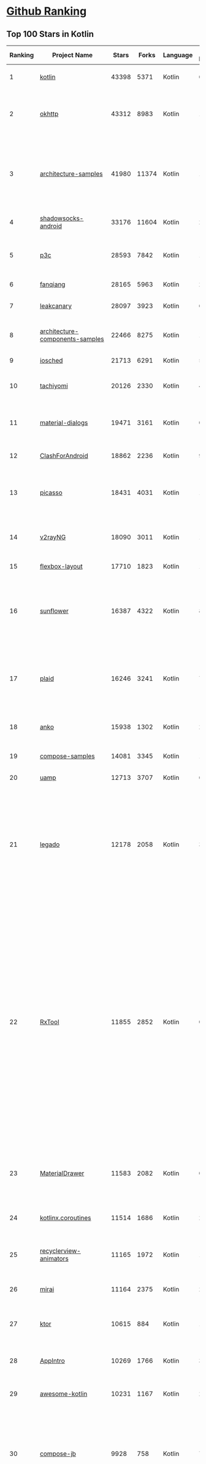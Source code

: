 [Github Ranking](../README.md)
==========

## Top 100 Stars in Kotlin

| Ranking | Project Name | Stars | Forks | Language | Open Issues | Description | Last Commit |
| ------- | ------------ | ----- | ----- | -------- | ----------- | ----------- | ----------- |
| 1 | [kotlin](https://github.com/JetBrains/kotlin) | 43398 | 5371 | Kotlin | 0 | The Kotlin Programming Language.  | 2022-12-21T09:47:55Z |
| 2 | [okhttp](https://github.com/square/okhttp) | 43312 | 8983 | Kotlin | 147 | Square’s meticulous HTTP client for the JVM, Android, and GraalVM. | 2022-12-21T03:31:25Z |
| 3 | [architecture-samples](https://github.com/android/architecture-samples) | 41980 | 11374 | Kotlin | 149 | A collection of samples to discuss and showcase different architectural tools and patterns for Android apps. | 2022-12-01T19:21:27Z |
| 4 | [shadowsocks-android](https://github.com/shadowsocks/shadowsocks-android) | 33176 | 11604 | Kotlin | 26 | A shadowsocks client for Android | 2022-12-20T17:01:31Z |
| 5 | [p3c](https://github.com/alibaba/p3c) | 28593 | 7842 | Kotlin | 119 | Alibaba Java Coding Guidelines pmd implements and IDE plugin | 2022-09-30T06:59:56Z |
| 6 | [fanqiang](https://github.com/bannedbook/fanqiang) | 28165 | 5963 | Kotlin | 268 | 翻墙-科学上网 | 2022-12-14T07:53:40Z |
| 7 | [leakcanary](https://github.com/square/leakcanary) | 28097 | 3923 | Kotlin | 61 | A memory leak detection library for Android. | 2022-12-06T15:00:45Z |
| 8 | [architecture-components-samples](https://github.com/android/architecture-components-samples) | 22466 | 8275 | Kotlin | 141 | Samples for Android Architecture Components.  | 2022-12-08T16:18:13Z |
| 9 | [iosched](https://github.com/google/iosched) | 21713 | 6291 | Kotlin | 55 | The Google I/O Android App | 2022-06-26T20:15:20Z |
| 10 | [tachiyomi](https://github.com/tachiyomiorg/tachiyomi) | 20126 | 2330 | Kotlin | 446 | Free and open source manga reader for Android. | 2022-12-21T06:33:40Z |
| 11 | [material-dialogs](https://github.com/afollestad/material-dialogs) | 19471 | 3161 | Kotlin | 0 | 😍 A beautiful, fluid, and extensible dialogs API for Kotlin & Android. | 2022-05-01T03:38:46Z |
| 12 | [ClashForAndroid](https://github.com/Kr328/ClashForAndroid) | 18862 | 2236 | Kotlin | 91 | A rule-based tunnel for Android. | 2022-12-13T13:48:16Z |
| 13 | [picasso](https://github.com/square/picasso) | 18431 | 4031 | Kotlin | 184 | A powerful image downloading and caching library for Android | 2022-12-15T10:06:13Z |
| 14 | [v2rayNG](https://github.com/2dust/v2rayNG) | 18090 | 3011 | Kotlin | 164 | A V2Ray client for Android, support Xray core and v2fly core | 2022-12-13T12:12:40Z |
| 15 | [flexbox-layout](https://github.com/google/flexbox-layout) | 17710 | 1823 | Kotlin | 109 | Flexbox for Android  | 2022-11-04T10:28:40Z |
| 16 | [sunflower](https://github.com/android/sunflower) | 16387 | 4322 | Kotlin | 84 | A gardening app illustrating Android development best practices with migrating a View-based app to Jetpack Compose. | 2022-12-21T00:07:00Z |
| 17 | [plaid](https://github.com/nickbutcher/plaid) | 16246 | 3241 | Kotlin | 76 | An Android app which provides design news & inspiration as well as being an example of implementing material design. | 2022-10-29T15:03:46Z |
| 18 | [anko](https://github.com/Kotlin/anko) | 15938 | 1302 | Kotlin | 237 | Pleasant Android application development | 2019-12-05T08:59:41Z |
| 19 | [compose-samples](https://github.com/android/compose-samples) | 14081 | 3345 | Kotlin | 11 | Official Jetpack Compose samples. | 2022-12-15T11:31:20Z |
| 20 | [uamp](https://github.com/android/uamp) | 12713 | 3707 | Kotlin | 64 | A sample audio app for Android | 2022-12-13T22:14:23Z |
| 21 | [legado](https://github.com/gedoor/legado) | 12178 | 2058 | Kotlin | 30 | Legado 3.0 Book Reader with powerful controls & full functions❤️阅读3.0, 阅读是一款可以自定义来源阅读网络内容的工具，为广大网络文学爱好者提供一种方便、快捷舒适的试读体验。 | 2022-12-21T09:39:38Z |
| 22 | [RxTool](https://github.com/Tamsiree/RxTool) | 11855 | 2852 | Kotlin | 0 | Android开发人员不得不收集的工具类集合 \| 支付宝支付 \| 微信支付（统一下单） \| 微信分享 \| Zip4j压缩（支持分卷压缩与加密） \| 一键集成UCrop选择圆形头像 \| 一键集成二维码和条形码的扫描与生成 \| 常用Dialog \| WebView的封装可播放视频 \| 仿斗鱼滑动验证码 \| Toast封装 \| 震动 \| GPS \| Location定位 \| 图片缩放 \| Exif 图片添加地理位置信息（经纬度） \| 蛛网等级 \| 颜色选择器 \| ArcGis \| VTPK \| 编译运行一下说不定会找到惊喜 | 2022-04-10T06:56:48Z |
| 23 | [MaterialDrawer](https://github.com/mikepenz/MaterialDrawer) | 11583 | 2082 | Kotlin | 0 | The flexible, easy to use, all in one drawer library for your Android project. Now brand new with material 2 design. | 2022-11-24T09:04:16Z |
| 24 | [kotlinx.coroutines](https://github.com/Kotlin/kotlinx.coroutines) | 11514 | 1686 | Kotlin | 248 | Library support for Kotlin coroutines  | 2022-12-21T10:02:26Z |
| 25 | [recyclerview-animators](https://github.com/wasabeef/recyclerview-animators) | 11165 | 1972 | Kotlin | 104 | An Android Animation library which easily add itemanimator to RecyclerView items. | 2021-02-14T13:34:32Z |
| 26 | [mirai](https://github.com/mamoe/mirai) | 11164 | 2375 | Kotlin | 226 | 高效率 QQ 机器人支持库 | 2022-12-19T15:03:52Z |
| 27 | [ktor](https://github.com/ktorio/ktor) | 10615 | 884 | Kotlin | 132 | Framework for quickly creating connected applications in Kotlin with minimal effort | 2022-12-20T16:58:18Z |
| 28 | [AppIntro](https://github.com/AppIntro/AppIntro) | 10269 | 1766 | Kotlin | 30 | Make a cool intro for your Android app. | 2022-12-07T14:48:48Z |
| 29 | [awesome-kotlin](https://github.com/KotlinBy/awesome-kotlin) | 10231 | 1167 | Kotlin | 21 | A curated list of awesome Kotlin related stuff Inspired by awesome-java.  | 2022-12-20T13:45:39Z |
| 30 | [compose-jb](https://github.com/JetBrains/compose-jb) | 9928 | 758 | Kotlin | 767 | Compose Multiplatform, a modern UI framework for Kotlin that makes building performant and beautiful user interfaces easy and enjoyable. | 2022-12-19T14:30:37Z |
| 31 | [timber](https://github.com/JakeWharton/timber) | 9837 | 940 | Kotlin | 46 | A logger with a small, extensible API which provides utility on top of Android's normal Log class. | 2022-10-28T08:35:53Z |
| 32 | [RxBinding](https://github.com/JakeWharton/RxBinding) | 9720 | 947 | Kotlin | 31 | RxJava binding APIs for Android's UI widgets. | 2021-11-18T17:51:21Z |
| 33 | [TranslationPlugin](https://github.com/YiiGuxing/TranslationPlugin) | 9383 | 686 | Kotlin | 32 | Translation plugin for IntelliJ based IDEs/Android Studio/HUAWEI DevEco Studio. | 2022-12-20T13:52:22Z |
| 34 | [nowinandroid](https://github.com/android/nowinandroid) | 8937 | 1121 | Kotlin | 46 | A fully functional Android app built entirely with Kotlin and Jetpack Compose | 2022-12-21T01:03:30Z |
| 35 | [coil](https://github.com/coil-kt/coil) | 8781 | 552 | Kotlin | 24 | Image loading for Android backed by Kotlin Coroutines. | 2022-12-21T09:31:55Z |
| 36 | [moshi](https://github.com/square/moshi) | 8681 | 708 | Kotlin | 74 | A modern JSON library for Kotlin and Java. | 2022-12-13T23:57:40Z |
| 37 | [okio](https://github.com/square/okio) | 8207 | 1166 | Kotlin | 69 | A modern I/O library for Android, Java, and Kotlin Multiplatform. | 2022-11-20T15:46:03Z |
| 38 | [VancedManager](https://github.com/TeamVanced/VancedManager) | 7834 | 1225 | Kotlin | 59 | Vanced Installer | 2022-03-14T13:59:17Z |
| 39 | [cheesesquare](https://github.com/chrisbanes/cheesesquare) | 7794 | 1853 | Kotlin | 0 | Demos the new Android Design library. | 2020-12-07T17:39:00Z |
| 40 | [koin](https://github.com/InsertKoinIO/koin) | 7754 | 593 | Kotlin | 73 | Koin - a pragmatic lightweight dependency injection framework for Kotlin & Kotlin Multiplatform | 2022-12-15T09:55:33Z |
| 41 | [k-9](https://github.com/thundernest/k-9) | 7503 | 2317 | Kotlin | 614 | K-9 Mail – Open Source Email App for Android | 2022-12-21T04:48:47Z |
| 42 | [RIBs](https://github.com/uber/RIBs) | 7225 | 852 | Kotlin | 82 | Uber's cross-platform mobile architecture framework. | 2022-12-18T14:55:29Z |
| 43 | [SmsForwarder](https://github.com/pppscn/SmsForwarder) | 7101 | 1058 | Kotlin | 6 | 短信转发器——监控Android手机短信、来电、APP通知，并根据指定规则转发到其他手机：钉钉群自定义机器人、钉钉企业内机器人、企业微信群机器人、飞书机器人、企业微信应用消息、邮箱、bark、webhook、Telegram机器人、Server酱、PushPlus、手机短信等。包括主动控制服务端与客户端，让你轻松远程发短信、查短信、查通话、查话簿、查电量等。（V3.0 新增）PS.这个APK主要是学习与自用，如有BUG请提ISSUE，同时欢迎大家提PR指正 | 2022-11-23T04:20:26Z |
| 44 | [ideavim](https://github.com/JetBrains/ideavim) | 7088 | 674 | Kotlin | 0 | IdeaVim – A Vim engine for JetBrains IDEs | 2022-12-21T08:59:32Z |
| 45 | [kotlin-native](https://github.com/JetBrains/kotlin-native) | 7067 | 617 | Kotlin | 0 | Kotlin/Native infrastructure | 2021-08-10T12:31:53Z |
| 46 | [SpotiFlyer](https://github.com/Shabinder/SpotiFlyer) | 7027 | 569 | Kotlin | 1165 | Kotlin Multiplatform Music Downloader, Supports Spotify /   Gaana / Youtube Music / Jio Saavn / SoundCloud.                                                                                          NOTE:   BEING REWRITTEN,  SO  STAY TUNED. | 2022-12-18T14:50:51Z |
| 47 | [RxKotlin](https://github.com/ReactiveX/RxKotlin) | 6919 | 464 | Kotlin | 21 | RxJava bindings for Kotlin | 2021-12-29T22:32:43Z |
| 48 | [Exposed](https://github.com/JetBrains/Exposed) | 6738 | 561 | Kotlin | 344 | Kotlin SQL Framework | 2022-12-18T15:53:16Z |
| 49 | [sourcerer-app](https://github.com/sourcerer-io/sourcerer-app) | 6680 | 288 | Kotlin | 206 | 🦄 Sourcerer app makes a visual profile from your GitHub and git repositories. | 2020-09-30T20:20:13Z |
| 50 | [Compressor](https://github.com/zetbaitsu/Compressor) | 6665 | 945 | Kotlin | 118 | An android image compression library. | 2022-08-25T12:06:12Z |
| 51 | [fenix](https://github.com/mozilla-mobile/fenix) | 6519 | 1273 | Kotlin | 1737 | Firefox for Android | 2022-12-21T08:35:13Z |
| 52 | [javalin](https://github.com/javalin/javalin) | 6214 | 506 | Kotlin | 12 | A simple and modern Java and Kotlin web framework | 2022-12-20T23:48:50Z |
| 53 | [Pokedex](https://github.com/skydoves/Pokedex) | 6175 | 785 | Kotlin | 6 | 🗡️ Pokedex demonstrates modern Android development with Hilt, Material Motion, Coroutines, Flow, Jetpack (Room, ViewModel) based on MVVM architecture. | 2022-12-11T14:19:49Z |
| 54 | [acra](https://github.com/ACRA/acra) | 5968 | 1135 | Kotlin | 2 | Application Crash Reports for Android | 2022-12-17T14:22:53Z |
| 55 | [accompanist](https://github.com/google/accompanist) | 5866 | 456 | Kotlin | 56 | A collection of extension libraries for Jetpack Compose | 2022-12-20T13:51:31Z |
| 56 | [Anki-Android](https://github.com/ankidroid/Anki-Android) | 5785 | 1761 | Kotlin | 337 | AnkiDroid: Anki flashcards on Android. Your secret trick to achieve superhuman information retention. | 2022-12-21T08:48:03Z |
| 57 | [facebook-android-sdk](https://github.com/facebook/facebook-android-sdk) | 5778 | 3686 | Kotlin | 46 | Used to integrate Android apps with Facebook Platform. | 2022-12-19T09:57:43Z |
| 58 | [BiliRoaming](https://github.com/yujincheng08/BiliRoaming) | 5754 | 359 | Kotlin | 9 | 哔哩漫游，解除B站客户端番剧区域限制的Xposed模块，并且提供其他小功能。An Xposed module that unblocks bangumi area limit of BILIBILI with miscellaneous features. | 2022-12-20T07:03:34Z |
| 59 | [uhabits](https://github.com/iSoron/uhabits) | 5727 | 816 | Kotlin | 10 | Loop Habit Tracker, a mobile app for creating and maintaining long-term positive habits | 2022-12-20T10:10:28Z |
| 60 | [android-showcase](https://github.com/igorwojda/android-showcase) | 5719 | 797 | Kotlin | 7 | 💎 Android application following best practices:  Kotlin, Coroutines, JetPack, Clean Architecture, Feature Modules, Tests, MVVM, DI, Static Analysis... | 2022-12-14T19:31:04Z |
| 61 | [android-oss](https://github.com/kickstarter/android-oss) | 5687 | 1012 | Kotlin | 1 | Kickstarter for Android. Bring new ideas to life, anywhere. | 2022-12-21T01:52:09Z |
| 62 | [MultiType](https://github.com/drakeet/MultiType) | 5568 | 745 | Kotlin | 10 | Flexible multiple types for Android RecyclerView. | 2022-08-28T04:51:44Z |
| 63 | [tivi](https://github.com/chrisbanes/tivi) | 5550 | 780 | Kotlin | 35 | Tivi is a work-in-progress TV show tracking Android app, which connects to Trakt.tv. It is still in its early stages of development and currently only contains two pieces of UI. It is under heavy development. | 2022-12-21T02:30:55Z |
| 64 | [Design-Patterns-In-Kotlin](https://github.com/dbacinski/Design-Patterns-In-Kotlin) | 5493 | 673 | Kotlin | 2 | Design Patterns implemented in Kotlin | 2021-03-15T12:16:24Z |
| 65 | [arrow](https://github.com/arrow-kt/arrow) | 5409 | 385 | Kotlin | 48 | Λrrow - Functional companion to Kotlin's Standard Library | 2022-12-15T12:46:50Z |
| 66 | [Alerter](https://github.com/Tapadoo/Alerter) | 5361 | 641 | Kotlin | 40 | An Android Alerting Library | 2021-09-20T16:52:26Z |
| 67 | [ktlint](https://github.com/pinterest/ktlint) | 5307 | 451 | Kotlin | 36 | An anti-bikeshedding Kotlin linter with built-in formatter | 2022-12-21T09:46:46Z |
| 68 | [topeka](https://github.com/android/topeka) | 5212 | 1100 | Kotlin | 8 | A fun to play quiz that showcases material design on Android | 2021-01-22T21:31:15Z |
| 69 | [mavericks](https://github.com/airbnb/mavericks) | 5152 | 426 | Kotlin | 46 | Mavericks: Android on Autopilot | 2022-12-14T01:21:54Z |
| 70 | [android-developer-roadmap](https://github.com/skydoves/android-developer-roadmap) | 5141 | 452 | Kotlin | 8 | 🗺 The 2022 Android Developer Roadmap suggests learning paths to understanding Android development. | 2022-10-11T04:55:46Z |
| 71 | [detekt](https://github.com/detekt/detekt) | 5057 | 697 | Kotlin | 139 | Static code analysis for Kotlin | 2022-12-20T22:50:01Z |
| 72 | [Android-Iconics](https://github.com/mikepenz/Android-Iconics) | 5034 | 636 | Kotlin | 4 | Android-Iconics - Use any icon font, or vector (.svg) as drawable in your application. | 2022-09-30T11:51:07Z |
| 73 | [williamchart](https://github.com/diogobernardino/williamchart) | 4919 | 799 | Kotlin | 28 | Android Library to rapidly develop attractive and insightful charts in android applications. | 2022-02-15T12:19:27Z |
| 74 | [sqldelight](https://github.com/cashapp/sqldelight) | 4916 | 427 | Kotlin | 158 | SQLDelight - Generates typesafe Kotlin APIs from SQL | 2022-12-20T23:50:56Z |
| 75 | [DBFlow](https://github.com/agrosner/DBFlow) | 4855 | 615 | Kotlin | 32 | A blazing fast, powerful, and very simple ORM android database library that writes database code for you. | 2022-03-15T02:19:57Z |
| 76 | [ComposeCookBook](https://github.com/Gurupreet/ComposeCookBook) | 4842 | 617 | Kotlin | 7 | A Collection on all Jetpack compose UI elements, Layouts, Widgets and Demo screens to see it's potential | 2022-11-12T11:00:31Z |
| 77 | [mockk](https://github.com/mockk/mockk) | 4760 | 276 | Kotlin | 183 | mocking library for Kotlin | 2022-12-19T11:10:59Z |
| 78 | [Unciv](https://github.com/yairm210/Unciv) | 4605 | 1093 | Kotlin | 139 | Open-source Android/Desktop remake of Civ V | 2022-12-21T09:52:17Z |
| 79 | [SagerNet](https://github.com/SagerNet/SagerNet) | 4541 | 756 | Kotlin | 47 | The universal proxy toolchain for Android | 2022-12-18T23:54:16Z |
| 80 | [muzei](https://github.com/muzei/muzei) | 4453 | 947 | Kotlin | 26 | Muzei Live Wallpaper for Android | 2022-12-07T20:32:46Z |
| 81 | [booster](https://github.com/didi/booster) | 4300 | 503 | Kotlin | 32 | 🚀Optimizer for mobile applications | 2022-12-03T02:49:37Z |
| 82 | [Android-CleanArchitecture-Kotlin](https://github.com/android10/Android-CleanArchitecture-Kotlin) | 4270 | 875 | Kotlin | 72 | This is a movies sample app in Kotlin, which is part of a serie of blog posts I have written about architecting android application using different approaches. | 2022-02-18T13:56:04Z |
| 83 | [fuel](https://github.com/kittinunf/fuel) | 4258 | 400 | Kotlin | 84 | The easiest HTTP networking library for Kotlin/Android | 2022-12-13T02:49:49Z |
| 84 | [kotlinx.serialization](https://github.com/Kotlin/kotlinx.serialization) | 4237 | 565 | Kotlin | 332 | Kotlin multiplatform / multi-format serialization  | 2022-12-20T10:20:04Z |
| 85 | [intellij-rust](https://github.com/intellij-rust/intellij-rust) | 4210 | 355 | Kotlin | 1575 | Rust plugin for the IntelliJ Platform | 2022-12-21T03:05:48Z |
| 86 | [androidx](https://github.com/androidx/androidx) | 4178 | 684 | Kotlin | 2 | Development environment for Android Jetpack extension libraries under the androidx namespace. Synchronized with Android Jetpack's primary development branch on AOSP. | 2022-12-21T09:16:44Z |
| 87 | [RxDownload](https://github.com/ssseasonnn/RxDownload) | 4092 | 624 | Kotlin | 41 | A multi-threaded download tool written with RxJava and Kotlin | 2021-10-28T03:03:13Z |
| 88 | [Kotlin-Tutorials](https://github.com/bennyhuo/Kotlin-Tutorials) | 4086 | 564 | Kotlin | 8 | 【持续更新中】本仓库持续记录以 Kotlin 为基础的视频内容的制作过程 | 2022-04-03T23:34:28Z |
| 89 | [camera-samples](https://github.com/android/camera-samples) | 4046 | 2070 | Kotlin | 98 | Multiple samples showing the best practices in camera APIs on Android. | 2022-12-19T18:32:49Z |
| 90 | [chains](https://github.com/ethereum-lists/chains) | 4006 | 1590 | Kotlin | 33 | provides metadata for networkIDs and chainIDs | 2022-12-21T09:01:23Z |
| 91 | [LibreTube](https://github.com/libre-tube/LibreTube) | 3928 | 247 | Kotlin | 70 | An alternative frontend for YouTube, for Android. | 2022-12-21T07:35:50Z |
| 92 | [wire](https://github.com/square/wire) | 3922 | 545 | Kotlin | 138 | gRPC and protocol buffers for Android, Kotlin, and Java. | 2022-12-15T03:27:30Z |
| 93 | [qksms](https://github.com/moezbhatti/qksms) | 3920 | 1040 | Kotlin | 435 | The most beautiful SMS messenger for Android | 2022-12-14T22:01:57Z |
| 94 | [corda](https://github.com/corda/corda) | 3902 | 1080 | Kotlin | 47 | Corda is an open source blockchain project, designed for business from the start. Only Corda allows you to build interoperable blockchain networks that transact in strict privacy. Corda's smart contract technology allows businesses to transact directly, with value. | 2022-12-20T17:07:17Z |
| 95 | [gradle-play-publisher](https://github.com/Triple-T/gradle-play-publisher) | 3891 | 323 | Kotlin | 16 | GPP is Android's unofficial release automation Gradle Plugin. It can do anything from building, uploading, and then promoting your App Bundle or APK to publishing app listings and other metadata. | 2022-10-13T19:32:07Z |
| 96 | [intellij-rainbow-brackets](https://github.com/izhangzhihao/intellij-rainbow-brackets) | 3846 | 153 | Kotlin | 16 | 🌈Rainbow Brackets for IntelliJ based IDEs/Android Studio/HUAWEI DevEco Studio | 2022-12-19T13:37:36Z |
| 97 | [Context-Menu.Android](https://github.com/Yalantis/Context-Menu.Android) | 3821 | 999 | Kotlin | 4 | You can easily add awesome animated context menu to your app. | 2022-09-22T10:30:21Z |
| 98 | [ShimmerRecyclerView](https://github.com/sharish/ShimmerRecyclerView) | 3804 | 553 | Kotlin | 13 | None | 2020-11-06T04:24:46Z |
| 99 | [Fotoapparat](https://github.com/RedApparat/Fotoapparat) | 3755 | 406 | Kotlin | 83 | Making Camera for Android more friendly. 📸 | 2022-08-20T15:08:39Z |
| 100 | [kotest](https://github.com/kotest/kotest) | 3743 | 556 | Kotlin | 61 | Powerful, elegant and flexible test framework for Kotlin with additional assertions, property testing and data driven testing | 2022-12-18T16:50:46Z |

